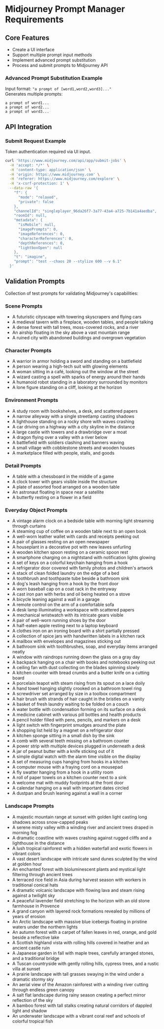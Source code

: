 # Midjourney Prompt Manager Requirements

## Core Features
- Create a UI interface
- Support multiple prompt input methods
- Implement advanced prompt substitution
- Process and submit prompts to Midjourney API

### Advanced Prompt Substitution Example
Input format: `"a prompt of [word1,word2,word3]..."`  
Generates multiple prompts:
```
a prompt of word1...
a prompt of word2...
a prompt of word3...
```

## API Integration
### Submit Request Example
Token authentication required via UI input.

```bash
curl 'https://www.midjourney.com/api/app/submit-jobs' \
  -H 'accept: */*' \
  -H 'content-type: application/json' \
  -H 'origin: https://www.midjourney.com' \
  -H 'referer: https://www.midjourney.com/explore' \
  -H 'x-csrf-protection: 1' \
  --data-raw '{
    "f": {
      "mode": "relaxed",
      "private": false
    },
    "channelId": "singleplayer_96da26f7-3a77-43a4-a725-7b141a4aedba",
    "roomId": null,
    "metadata": {
      "isMobile": null,
      "imagePrompts": 0,
      "imageReferences": 0,
      "characterReferences": 0,
      "depthReferences": 0,
      "lightboxOpen": null
    },
    "t": "imagine",
    "prompt": "test --chaos 20 --stylize 600 --v 6.1"
  }'
```

## Validation Prompts
Collection of test prompts for validating Midjourney's capabilities:

### Scene Prompts
- A futuristic cityscape with towering skyscrapers and flying cars
- A medieval tavern with a fireplace, wooden tables, and people talking
- A dense forest with tall trees, moss-covered rocks, and a river
- An airship floating in the sky above a vast mountain range
- A ruined city with abandoned buildings and overgrown vegetation

### Character Prompts
- A warrior in armor holding a sword and standing on a battlefield
- A person wearing a high-tech suit with glowing elements
- A woman sitting in a café, looking out the window at the street
- A wizard casting a spell with sparks of energy around their hands
- A humanoid robot standing in a laboratory surrounded by monitors
- A lone figure standing on a cliff, looking at the horizon

### Environment Prompts
- A study room with bookshelves, a desk, and scattered papers
- A narrow alleyway with a single streetlamp casting shadows
- A lighthouse standing on a rocky shore with waves crashing
- A car driving on a highway with a city skyline in the distance
- A large castle with towers and a drawbridge over a moat
- A dragon flying over a valley with a river below
- A battlefield with soldiers clashing and banners waving
- A small village with cobblestone streets and wooden houses
- A marketplace filled with people, stalls, and goods

### Detail Prompts
- A table with a chessboard in the middle of a game
- A clock tower with gears visible inside the structure
- A plate of assorted food arranged on a wooden table
- An astronaut floating in space near a satellite
- A butterfly resting on a flower in a field

### Everyday Object Prompts
- A vintage alarm clock on a bedside table with morning light streaming through curtains
- A steaming cup of coffee on a wooden table next to an open book
- A well-worn leather wallet with cards and receipts peeking out
- A pair of glasses resting on an open newspaper
- A houseplant in a decorative pot with new leaves unfurling
- A wooden kitchen spoon resting on a ceramic spoon rest
- A smartphone charging on a nightstand with notification lights glowing
- A set of keys on a colorful keychain hanging from a hook
- A refrigerator door covered with family photos and children's artwork
- A stack of clean folded laundry on the edge of a bed
- A toothbrush and toothpaste tube beside a bathroom sink
- A dog's leash hanging from a hook by the front door
- A worn baseball cap on a coat rack in the entryway
- A cast iron pan with herbs and oil being heated on a stove
- A bicycle leaning against a wall in a garage
- A remote control on the arm of a comfortable sofa
- A desk lamp illuminating a workspace with scattered papers
- A mechanical wristwatch with its intricate gears visible
- A pair of well-worn running shoes by the door
- A half-eaten apple resting next to a laptop keyboard
- A clothes iron on an ironing board with a shirt partially pressed
- A collection of spice jars with handwritten labels in a kitchen rack
- A mailbox with envelopes and magazines sticking out
- A bathroom sink with toothbrushes, soap, and everyday items arranged neatly
- A window with raindrops running down the glass on a gray day
- A backpack hanging on a chair with books and notebooks peeking out
- A ceiling fan with dust collecting on the blades spinning slowly
- A kitchen counter with bread crumbs and a butter knife on a cutting board
- A porcelain teapot with steam rising from its spout on a lace doily
- A hand towel hanging slightly crooked on a bathroom towel ring
- A screwdriver set arranged by size in a toolbox compartment
- A hair brush with strands of hair caught in the bristles on a vanity
- A basket of fresh laundry waiting to be folded on a couch
- A water bottle with condensation forming on its surface on a desk
- A medicine cabinet with various pill bottles and health products
- A pencil holder filled with pens, pencils, and markers on a desk
- A light switch with fingerprint smudges around the plate
- A shopping list held by a magnet on a refrigerator door
- A kitchen sponge sitting in a small dish by the sink
- A comb with several teeth missing on a bathroom counter
- A power strip with multiple devices plugged in underneath a desk
- A jar of peanut butter with a knife sticking out of it
- A simple digital watch with the alarm time visible on the display
- A set of measuring cups hanging from hooks in a kitchen
- A computer mouse with a fraying cord on a mousepad
- A fly swatter hanging from a hook in a utility room
- A roll of paper towels on a kitchen counter next to a sink
- A welcome mat with muddy footprints at the front door
- A calendar hanging on a wall with important dates circled
- A dustpan and brush leaning against a wall in a corner

### Landscape Prompts
- A majestic mountain range at sunset with golden light casting long shadows across snow-capped peaks
- A serene misty valley with a winding river and ancient trees draped in morning fog
- A dramatic coastline with waves crashing against rugged cliffs and a lighthouse in the distance
- A lush tropical rainforest with a hidden waterfall and exotic flowers in vibrant colors
- A vast desert landscape with intricate sand dunes sculpted by the wind at golden hour
- An enchanted forest with bioluminescent plants and mystical light filtering through ancient trees
- A terraced rice field in Asia during harvest season with workers in traditional conical hats
- A dramatic volcanic landscape with flowing lava and steam rising against a twilight sky
- A peaceful lavender field stretching to the horizon with an old stone farmhouse in Provence
- A grand canyon with layered rock formations revealed by millions of years of erosion
- An Arctic landscape with massive blue icebergs floating in pristine waters under the northern lights
- An autumn forest with a carpet of fallen leaves in red, orange, and gold beside a reflective lake
- A Scottish highland vista with rolling hills covered in heather and an ancient castle ruin
- A Japanese garden in fall with maple trees, carefully arranged stones, and a traditional bridge
- A Tuscan countryside with gently rolling hills, cypress trees, and a rustic villa at sunset
- A prairie landscape with tall grasses swaying in the wind under a dramatic stormy sky
- An aerial view of the Amazon rainforest with a winding river cutting through endless green canopy
- A salt flat landscape during rainy season creating a perfect mirror reflection of the sky
- A bamboo forest with tall stalks creating natural corridors of dappled light and shadow
- An underwater landscape with a vibrant coral reef and schools of colorful tropical fish
